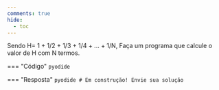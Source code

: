 ```yaml
---
comments: true
hide:
  - toc
---
```


Sendo H= 1 + 1/2 + 1/3 + 1/4 + ... + 1/N, Faça um programa que calcule o valor de H com N termos.

=== "Código"
	```pyodide
	```

=== "Resposta"
	```pyodide
	# Em construção! Envie sua solução
	```
